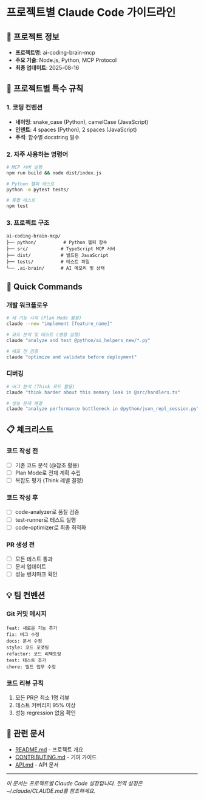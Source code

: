 # 프로젝트별 Claude Code 가이드라인

## 📌 프로젝트 정보
- **프로젝트명**: ai-coding-brain-mcp
- **주요 기술**: Node.js, Python, MCP Protocol
- **최종 업데이트**: 2025-08-16

## 🎯 프로젝트별 특수 규칙

### 1. 코딩 컨벤션
- **네이밍**: snake_case (Python), camelCase (JavaScript)
- **인덴트**: 4 spaces (Python), 2 spaces (JavaScript)
- **주석**: 함수별 docstring 필수

### 2. 자주 사용하는 명령어
```bash
# MCP 서버 실행
npm run build && node dist/index.js

# Python 헬퍼 테스트
python -m pytest tests/

# 통합 테스트
npm test
```

### 3. 프로젝트 구조
```
ai-coding-brain-mcp/
├── python/          # Python 헬퍼 함수
├── src/            # TypeScript MCP 서버
├── dist/           # 빌드된 JavaScript
├── tests/          # 테스트 파일
└── .ai-brain/      # AI 메모리 및 상태
```

## 🚀 Quick Commands

### 개발 워크플로우
```bash
# 새 기능 시작 (Plan Mode 활용)
claude --new "implement [feature_name]"

# 코드 분석 및 테스트 (병렬 실행)
claude "analyze and test @python/ai_helpers_new/*.py"

# 배포 전 검증
claude "optimize and validate before deployment"
```

### 디버깅
```bash
# 버그 분석 (Think 모드 활용)
claude "think harder about this memory leak in @src/handlers.ts"

# 성능 문제 해결
claude "analyze performance bottleneck in @python/json_repl_session.py"
```

## 📋 체크리스트

### 코드 작성 전
- [ ] 기존 코드 분석 (@참조 활용)
- [ ] Plan Mode로 전체 계획 수립
- [ ] 복잡도 평가 (Think 레벨 결정)

### 코드 작성 후
- [ ] code-analyzer로 품질 검증
- [ ] test-runner로 테스트 실행
- [ ] code-optimizer로 최종 최적화

### PR 생성 전
- [ ] 모든 테스트 통과
- [ ] 문서 업데이트
- [ ] 성능 벤치마크 확인

## 💡 팀 컨벤션

### Git 커밋 메시지
```
feat: 새로운 기능 추가
fix: 버그 수정
docs: 문서 수정
style: 코드 포맷팅
refactor: 코드 리팩토링
test: 테스트 추가
chore: 빌드 업무 수정
```

### 코드 리뷰 규칙
1. 모든 PR은 최소 1명 리뷰
2. 테스트 커버리지 95% 이상
3. 성능 regression 없음 확인

## 🔗 관련 문서
- [README.md](./README.md) - 프로젝트 개요
- [CONTRIBUTING.md](./CONTRIBUTING.md) - 기여 가이드
- [API.md](./docs/API.md) - API 문서

---
*이 문서는 프로젝트별 Claude Code 설정입니다.*
*전역 설정은 ~/.claude/CLAUDE.md를 참조하세요.*
